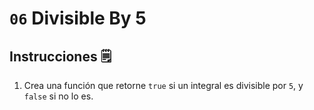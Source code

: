 # `06` Divisible By 5

## Instrucciones 🗒
1. Crea una función que retorne `true` si un integral es divisible por `5`, y `false` si no lo es.
